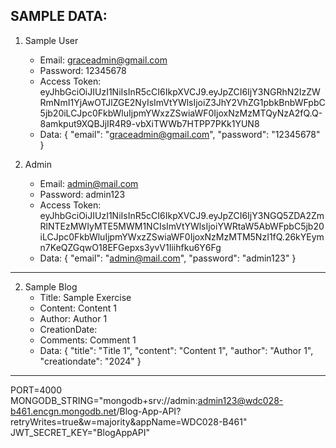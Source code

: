 SAMPLE DATA:
----------------------------------
1. Sample User
    - Email: graceadmin@gmail.com
    - Password: 12345678
    - Access Token: eyJhbGciOiJIUzI1NiIsInR5cCI6IkpXVCJ9.eyJpZCI6IjY3NGRhN2IzZWRmNmI1YjAwOTJlZGE2NyIsImVtYWlsIjoiZ3JhY2VhZG1pbkBnbWFpbC5jb20iLCJpc0FkbWluIjpmYWxzZSwiaWF0IjoxNzMzMTQyNzA2fQ.Q-8amkput9XQBJjIR4R9-vbXiTWWb7HTPP7PKk1YUN8
    - Data:
    {
        "email": "graceadmin@gmail.com",
        "password": "12345678"
    }

2. Admin
    - Email: admin@mail.com
    - Password: admin123
    - Access Token: eyJhbGciOiJIUzI1NiIsInR5cCI6IkpXVCJ9.eyJpZCI6IjY3NGQ5ZDA2ZmRlNTEzMWIyMTE5MWM1NCIsImVtYWlsIjoiYWRtaW5AbWFpbC5jb20iLCJpc0FkbWluIjpmYWxzZSwiaWF0IjoxNzMzMTM5NzI1fQ.26kYEymn7KeQZGqwO18EFGepxs3yvV1Iiihfku6Y6Fg
    - Data:
    {
        "email": "admin@mail.com",
        "password": "admin123"
    }

----------------------------------
2. Sample Blog
    - Title: Sample Exercise
    - Content: Content 1
    - Author: Author 1
    - CreationDate: 
    - Comments: Comment 1
    - Data:
    {
        "title": "Title 1",
        "content": "Content 1",
        "author": "Author 1",
        "creationdate": "2024"
    }
----------------------------------

PORT=4000
MONGODB_STRING="mongodb+srv://admin:admin123@wdc028-b461.encgn.mongodb.net/Blog-App-API?retryWrites=true&w=majority&appName=WDC028-B461"
JWT_SECRET_KEY="BlogAppAPI"